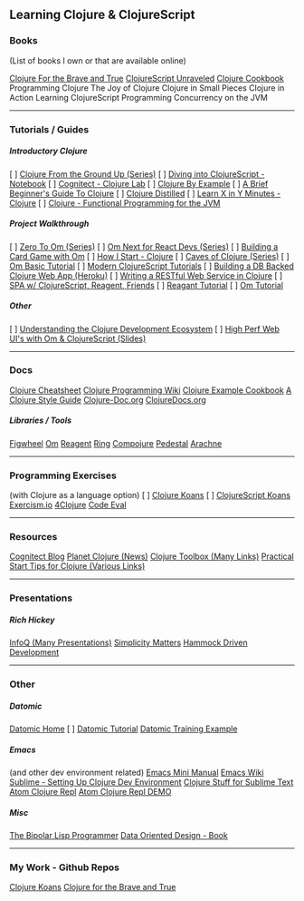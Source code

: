 ## Learning Clojure & ClojureScript

### Books
(List of books I own or that are available online)

[Clojure For the Brave and True](http://www.braveclojure.com/introduction/)
[ClojureScript Unraveled](http://funcool.github.io/clojurescript-unraveled/#about-this-book)
[Clojure Cookbook](https://github.com/clojure-cookbook/clojure-cookbook)
Programming Clojure
The Joy of Clojure
Clojure in Small Pieces
Clojure in Action
Learning ClojureScript
Programming Concurrency on the JVM

----

### Tutorials / Guides

##### Introductory Clojure
[ ] [Clojure From the Ground Up (Series)](https://aphyr.com/tags/Clojure-from-the-ground-up)
[ ] [Diving into ClojureScript - Notebook](http://chimeces.com/cljs-browser-repl/#/notebook/diving-into-clojurescript/file/index)
[ ] [Cognitect - Clojure Lab](https://github.com/cognitect/clojure-lab)
[ ] [Clojure By Example](http://kimh.github.io/clojure-by-example/#about)
[ ] [A Brief Beginner's Guide To Clojure](http://www.unexpected-vortices.com/clojure/brief-beginners-guide/)
[ ] [Clojure Distilled](http://yogthos.github.io/ClojureDistilled.html)
[ ] [Learn X in Y Minutes - Clojure](https://learnxinyminutes.com/docs/clojure/)
[ ] [Clojure - Functional Programming for the JVM](http://java.ociweb.com/mark/clojure/article.html)

##### Project Walkthrough
[ ] [Zero To Om (Series)](https://blog.stephanbehnke.com/zero-to-om/)
[ ] [Om Next for React Devs (Series)](https://medium.com/@roman01la/om-next-for-react-devs-introduction-and-project-setup-52b88f87264#.svvl08cyl)
[ ] [Building a Card Game with Om](https://www.railslove.com/stories/my-way-into-clojure-building-a-card-game-with-om-part-1)
[ ] [How I Start - Clojure](http://howistart.org/posts/clojure/1)
[ ] [Caves of Clojure (Series)](http://stevelosh.com/blog/)
[ ] [Om Basic Tutorial](https://github.com/omcljs/om/wiki/Basic-Tutorial)
[ ] [Modern ClojureScript Tutorials](https://github.com/magomimmo/modern-cljs)
[ ] [Building a DB Backed Clojure Web App (Heroku)](https://devcenter.heroku.com/articles/clojure-web-application)
[ ] [Writing a RESTful Web Service in Clojure](http://kendru.github.io/restful-clojure/2014/02/16/writing-a-restful-web-service-in-clojure-part-1-setup/)
[ ] [SPA w/ ClojureScript, Reagent, Friends](https://e-string.com/articles/building-a-single-page-app-with-clojurescript-reagent-and-friends/)
[ ] [Reagant Tutorial](https://github.com/jonase/reagent-tutorial)
[ ] [Om Tutorial](https://github.com/jalehman/omtut-starter)

##### Other
[ ] [Understanding the Clojure Development Ecosystem](http://pchristensen.com/blog/articles/clojure-development-ecosystem/)
[ ] [High Perf Web UI's with Om & ClojureScript (Slides)](http://www.slideshare.net/borgesleonardo/high-performance-web-apps-in-om-react-and-clojurescript)
____
### Docs
[Clojure Cheatsheet](http://clojure.org/api/cheatsheet)
[Clojure Programming Wiki](https://en.wikibooks.org/wiki/Clojure_Programming)
[Clojure Example Cookbook](https://en.wikibooks.org/wiki/Clojure_Programming/Examples/Cookbook)
[A Clojure Style Guide](https://github.com/bbatsov/clojure-style-guide)
[Clojure-Doc.org](http://clojure-doc.org/)
[ClojureDocs.org](http://clojuredocs.org/)

##### Libraries / Tools
[Figwheel](https://github.com/bhauman/lein-figwheel)
[Om](https://github.com/omcljs/om)
[Reagent](https://github.com/reagent-project/reagent)
[Ring](https://github.com/ring-clojure/ring)
[Compojure](https://github.com/weavejester/compojure)
[Pedestal](https://github.com/pedestal/pedestal)
[Arachne](https://github.com/arachne-framework)
____

### Programming Exercises
(with Clojure as a language option)
[ ] [Clojure Koans](http://clojurekoans.com/)
[ ] [ClojureScript Koans](http://clojurescriptkoans.com/#equality/1)
[Exercism.io](http://exercism.io/languages/clojure/about)
[4Clojure](http://www.4clojure.com/)
[Code Eval](https://www.codeeval.com/open_challenges/)
____

### Resources
[Cognitect Blog](http://blog.cognitect.com/)
[Planet Clojure (News)](http://planet.clojure.in/)
[Clojure Toolbox (Many Links)](http://www.clojure-toolbox.com/)
[Practical Start Tips for Clojure (Various Links)](http://blog.zenmodeler.com/engineering/2014/06/06/starting-with-clojure-practical-tips.html)
____

### Presentations

##### Rich Hickey
[InfoQ (Many Presentations)](https://www.infoq.com/author/Rich-Hickey)
[Simplicity Matters](https://www.youtube.com/watch?v=rI8tNMsozo0)
[Hammock Driven Development](https://www.youtube.com/watch?v=f84n5oFoZBc)

____

### Other

##### Datomic
[Datomic Home](http://www.datomic.com/)
[ ] [Datomic Tutorial](http://docs.datomic.com/tutorial.html)
[Datomic Training Example](https://github.com/levand/datomic-training-8-29-2016)

##### Emacs
(and other dev environment related)
[Emacs Mini Manual](http://tuhdo.github.io/emacs-tutor.html)
[Emacs Wiki](https://www.emacswiki.org/)
[Sublime - Setting Up Clojure Dev Environment](https://www.youtube.com/watch?v=wBl0rYXQdGg)
[Clojure Stuff for Sublime Text](https://gist.github.com/jamesmacaulay/5457344)
[Atom Clojure Repl](https://github.com/jasongilman/proto-repl)
[Atom Clojure Repl DEMO](https://github.com/jasongilman/proto-repl-demo)


##### Misc
[The Bipolar Lisp Programmer](http://web.archive.org/web/20150308085419/http://www.lambdassociates.org/blog/bipolar.htm)
[Data Oriented Design - Book](http://www.dataorienteddesign.com/dodmain/node2.html)

----
### My Work - Github Repos
[Clojure Koans](https://github.com/akbur/clojure-koans/tree/solution/src/koans)
[Clojure for the Brave and True](https://github.com/akbur/brave-and-true)
